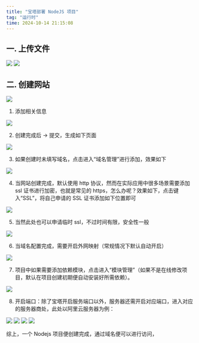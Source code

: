 ```yaml
---
title: "宝塔部署 NodeJS 项目"
tag: "运行时"
time: 2024-10-14 21:15:08
---
```


## 一. 上传文件

<img src="../imgs/93/01.webp" />

<img src="../imgs/93/02.webp" />

## 二. 创建网站

<img src="../imgs/93/03.webp" />

1. 添加相关信息

<img src="../imgs/93/04.webp" />

2. 创建完成后 -> 提交，生成如下页面

<img src="../imgs/93/05.webp" />

3. 如果创建时未填写域名，点击进入“域名管理”进行添加，效果如下

<img src="../imgs/93/06.webp" />

4. 当网站创建完成，默认使用 http 协议，然而在实际应用中很多场景需要添加 ssl 证书进行加密，也就是常见的 https，怎么办呢？效果如下，点击键入“SSL”，将自己申请的 SSL 证书添加如下位置即可

<img src="../imgs/93/07.webp" />

5. 当然此处也可以申请临时 ssl，不过时间有限，安全性一般

<img src="../imgs/93/08.webp" />

6. 当域名配置完成，需要开启外网映射（常规情况下默认自动开启）

<img src="../imgs/93/09.webp" />

7. 项目中如果需要添加依赖模块，点击进入“模块管理”（如果不是在线修改项目，默认在项目创建初期便自动安装好所需依赖）。

<img src="../imgs/93/01.png" />

8. 开启端口：除了宝塔开启服务端口以外，服务器还需开启对应端口，进入对应的服务器商处，此处以阿里云服务器为例：

<img src="../imgs/93/10.webp" />

<img src="../imgs/93/11.webp" />

<img src="../imgs/93/12.webp" />

<img src="../imgs/93/13.webp" />

综上，一个 Nodejs 项目便创建完成，通过域名便可以进行访问，
